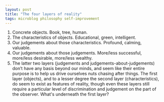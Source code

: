 ```yaml
---
layout: post
title: "The four layers of reality"
tags: microblog philosophy self-improvement
---
```

1. Concrete objects. Book, tree, human.
2. The characteristics of objects. Educational, green, intelligent.
3. Our judgements about those characteristics. Profound, calming, valuable.
4. Our judgements about those judgements. More/less successful, more/less desirable, more/less wealthy.
5. The latter two layers (judgements and judgements-about-judgements) don’t have any basis beyond our minds, and seem like their entire purpose is to help us drive ourselves nuts chasing after things. The first layer (objects), and to a lesser degree the second layer (characteristics), do seem to exist as features of reality, though even these layers still require a particular level of discrimination and judgement on the part of the observer. What's underneath the first layer?
